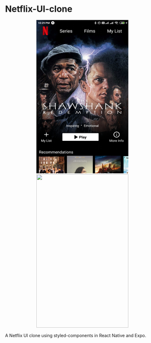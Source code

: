 # Netflix-UI-clone

<p align="center">
 
  <img src="https://github.com/juhitiwari/Netflix-UI-clone/blob/master/s1.jpg" width="300" height="500" />
  <img src="https://github.com/juhitiwari/Netflix-UI-clone/blob/master/s2.gif" width="300" height="500" />

</p>

A Netflix UI clone using styled-components in React Native and Expo.
